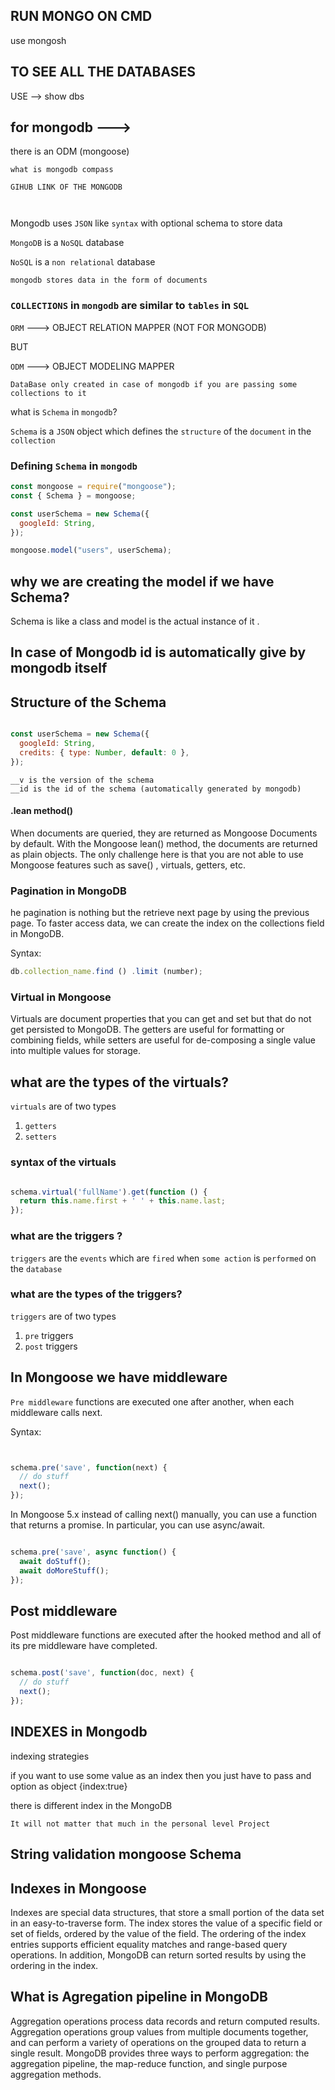 ## RUN MONGO ON CMD

use mongosh

## TO SEE ALL THE DATABASES

USE --> show dbs

## for mongodb --->

there is an ODM (mongoose)

`what is mongodb compass`

`GIHUB LINK OF THE MONGODB `

```link


```

Mongodb uses `JSON` like `syntax` with optional schema to store data

`MongoDB` is a `NoSQL` database

`NoSQL` is a `non relational` database

`mongodb stores data in the form of documents`

### `COLLECTIONS` in `mongodb` are similar to `tables` in `SQL`

`ORM` ---> OBJECT RELATION MAPPER (NOT FOR MONGODB)

BUT

`ODM` ---> OBJECT MODELING MAPPER

`DataBase only created in case of mongodb if you are passing some collections to it`

what is `Schema` in `mongodb`?

`Schema` is a `JSON` object which defines the `structure` of the `document` in the `collection`

### Defining `Schema` in `mongodb`

```javascript
const mongoose = require("mongoose");
const { Schema } = mongoose;

const userSchema = new Schema({
  googleId: String,
});

mongoose.model("users", userSchema);
```

## why we are creating the model if we have Schema?

Schema is like a class and model is the actual instance of it .

## In case of Mongodb id is automatically give by mongodb itself



## Structure of the Schema

```javascript

const userSchema = new Schema({
  googleId: String,
  credits: { type: Number, default: 0 },
});

```


```
__v is the version of the schema
__id is the id of the schema (automatically generated by mongodb)

```

#### .lean method()

When documents are queried, they are returned as Mongoose Documents by default. With the Mongoose lean() method, the documents are returned as plain objects. The only challenge here is that you are not able to use Mongoose features such as save() , virtuals, getters, etc.


### Pagination in MongoDB

he pagination is nothing but the retrieve next page by using the previous page. To faster access data, we can create the index on the collections field in MongoDB.

Syntax:


```js
db.collection_name.find () .limit (number);
```


### Virtual in Mongoose

Virtuals are document properties that you can get and set but that do not get persisted to MongoDB. The getters are useful for formatting or combining fields, while setters are useful for de-composing a single value into multiple values for storage.


## what are the types of the virtuals?

`virtuals` are of two types

1. `getters`
2. `setters`

### syntax of the virtuals

```js

schema.virtual('fullName').get(function () {
  return this.name.first + ' ' + this.name.last;
});

```

### what are the triggers ?

`triggers` are the `events` which are `fired` when `some action` is `performed` on the `database`

### what are the types of the triggers?

`triggers` are of two types

1. `pre` triggers
2. `post` triggers


## In Mongoose we have middleware

`Pre middleware` functions are executed one after another, when each middleware calls next.

Syntax:

```js


schema.pre('save', function(next) {
  // do stuff
  next();
});

```
In Mongoose 5.x instead of calling next() manually, you can use a function that returns a promise. In particular, you can use async/await.

```js

schema.pre('save', async function() {
  await doStuff();
  await doMoreStuff();
});

```


## Post middleware

Post middleware functions are executed after the hooked method and all of its pre middleware have completed.

```js

schema.post('save', function(doc, next) {
  // do stuff
  next();
});

```

## INDEXES in Mongodb 

indexing strategies 

if you want to use some value as an index then you just have to pass and option as object {index:true}

there is different index in the MongoDB

`It will not matter that much in the personal level Project`


## String validation mongoose Schema




## Indexes in Mongoose 

Indexes are special data structures, that store a small portion of the data set in an easy-to-traverse form. The index stores the value of a specific field or set of fields, ordered by the value of the field. The ordering of the index entries supports efficient equality matches and range-based query operations. In addition, MongoDB can return sorted results by using the ordering in the index.


## What is Agregation pipeline in MongoDB

Aggregation operations process data records and return computed results. Aggregation operations group values from multiple documents together, and can perform a variety of operations on the grouped data to return a single result. MongoDB provides three ways to perform aggregation: the aggregation pipeline, the map-reduce function, and single purpose aggregation methods.